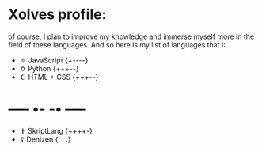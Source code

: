 # Xolves profile:
of course, I plan to improve my knowledge and immerse myself more in the field of these languages. And so here is my list of languages that I:
- ⚛ JavaScript {+----}
- ✡ Python {+++--}
- ☪ HTML + CSS {+++--}
# —–  •- -•  –— #
- ✝ SkriptLang {++++-}
- ☦ Denizen {. . .}
